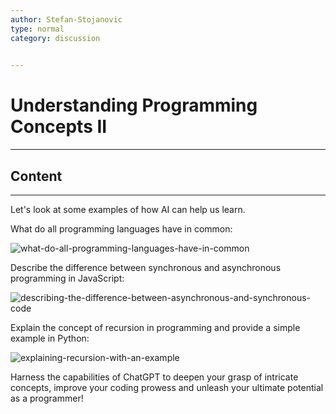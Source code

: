 ```yaml
---
author: Stefan-Stojanovic
type: normal
category: discussion
 

---
```


# Understanding Programming Concepts II

---

## Content

---

Let's look at some examples of how AI can help us learn.

What do all programming languages have in common:

![what-do-all-programming-languages-have-in-common](https://img.enkipro.com/9633dce3f8da51f60a812980a7d30494.png)

Describe the difference between synchronous and asynchronous programming in JavaScript:

![describing-the-difference-between-asynchronous-and-synchronous-code](https://img.enkipro.com/1b528596dd844695137b5a6b5aaf5e02.png)

Explain the concept of recursion in programming and provide a simple example in Python:

![explaining-recursion-with-an-example](https://img.enkipro.com/121c5ddac12700e2439a0cb8e9bd2799.png)

Harness the capabilities of ChatGPT to deepen your grasp of intricate concepts, improve your coding prowess and unleash your ultimate potential as a programmer!